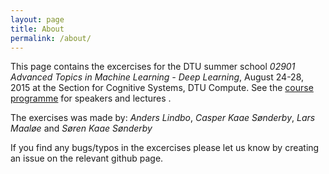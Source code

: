 ```yaml
---
layout: page
title: About
permalink: /about/
---
```


This page contains the excercises for the DTU summer school *02901 Advanced Topics in Machine Learning - Deep Learning*, August 24-28, 2015 at the Section for Cognitive Systems, DTU Compute. See the [course programme](http://www2.compute.dtu.dk/courses/02901/courseprogram.pdf) for speakers and lectures .

The exercises was made by:
*Anders Lindbo*, *Casper Kaae Sønderby*, *Lars Maaløe* and *Søren Kaae Sønderby*

If you find any bugs/typos in the excercises please let us know by creating an issue on the relevant github page.
